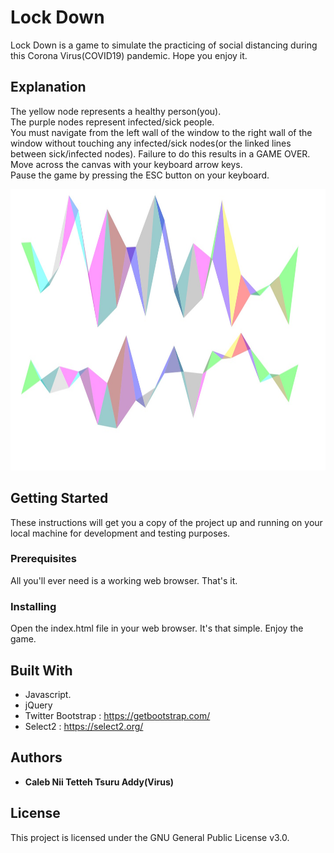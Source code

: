 # Lock Down
Lock Down is a game to simulate the practicing of social distancing during this Corona Virus(COVID19) pandemic. 
Hope you enjoy it.  

Explanation
-----------
The yellow node represents a healthy person(you). <br>
The purple nodes represent infected/sick people. <br>
You must navigate from the left wall of the window to the right wall of the window without touching any infected/sick nodes(or the linked lines between sick/infected nodes). 
Failure to do this results in a GAME OVER. <br>
Move across the canvas with your keyboard arrow keys. <br>
Pause the game by pressing the ESC button on your keyboard. 

<img width="1345px" height="450px"  src ="img/img.jpg">
 
## Getting Started

These instructions will get you a copy of the project up and running on your local machine for development and testing purposes. 

### Prerequisites

All you'll ever need is a working web browser. That's it.

### Installing
Open the index.html file in your web browser. It's that simple. Enjoy the game.  
 
## Built With

* Javascript. 
* jQuery
* Twitter Bootstrap : https://getbootstrap.com/
* Select2 : https://select2.org/  

## Authors 

* **Caleb Nii Tetteh Tsuru Addy(Virus)**   
 
## License

This project is licensed under the GNU General Public License v3.0.
